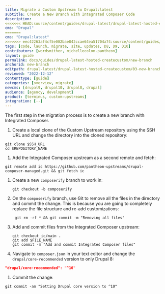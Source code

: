 ```yaml
---
title: Migrate a Custom Upstream to Drupal:latest
subtitle: Create a New Branch with Integrated Composer Code
description: 
<<<<<<< HEAD:source/content/guides/drupal-latest/drupal-latest-hosted-createcustom/03-new-branch.md
cms: "Drupal"
=======
cms: "Drupal:latest"
>>>>>>> eec42263af4cf5e002bae842ccae64ea51704a74:source/content/guides/drupal-latest/drupal-latest-hosted-createcustom/03-new-branch.md
tags: [code, launch, migrate, site, updates, D8, D9, D10]
contributors: [wordsmither, michellecolon-pantheon]
layout: guide
permalink: docs/guides/drupal-latest-hosted-createcustom/new-branch
anchorid: new-branch
editpath: drupal-latest/drupal-latest-hosted-createcustom/03-new-branch.md
reviewed: "2022-12-12"
contenttype: [guide]
categories: [overview, migrate]
newcms: [drupal9, drupal10, drupal8, drupal]
audience: [agency, development]
product: [terminus, custom-upstreams]
integration: [--]
---
```


The first step in the migration process is to create a new branch with Integrated Composer.

1. Create a local clone of the Custom Upstream repository using the SSH URL and change the directory into the cloned repository:

  ```bash{promptUser:user}
  git clone $SSH_URL
  cd $REPOSITORY_NAME
  ```

1. Add the Integrated Composer upstream as a second remote and fetch:

  ```bash{promptUser:user}
  git remote add ic https://github.com/pantheon-upstreams/drupal-composer-managed.git && git fetch ic
  ```

1. Create a new `composerify` branch to work in:

   ```bash{promptUser:user}
   git checkout -b composerify
   ```

1. On the `composerify` branch, use Git to remove all the files in the directory and commit the change. This is because you are going to completely replace the file structure and re-add customizations:

   ```bash{promptUser:user}
    git rm -rf * && git commit -m "Removing all files"
    ```

1. Add and commit files from the Integrated Composer upstream:

   ```bash{promptUser:user}
   git checkout ic/main .
   git add $FILE_NAME
   git commit -m "Add and commit Integrated Composer files"
   ```

1. Navigate to `composer.json` in your text editor and change the `drupal/core-recommended` version to only Drupal 8:

  ```json:title=upstream-configuration/composer.json
  "drupal/core-recommended": "^10"
  ```

1. Commit the change:

  ```bash{promptUser:user}
  git commit -am "Setting Drupal core version to ^10"
  ```
